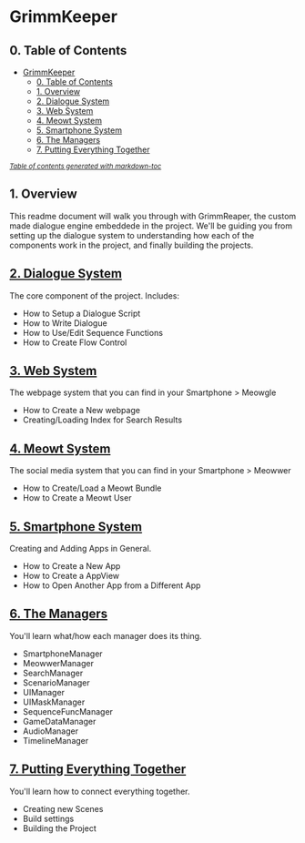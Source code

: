 # GrimmKeeper
## 0. Table of Contents

- [GrimmKeeper](#grimmkeeper)
  * [0. Table of Contents](#0-table-of-contents)
  * [1. Overview](#1-overview)
  * [2. Dialogue System](readme_dialogue_system.md)
  * [3. Web System](readme_search_system.md)
  * [4. Meowt System](readme_meowt_system.md)
  * [5. Smartphone System](readme_smartphone_system.md)
  * [6. The Managers](readme_managers.md)
  * [7. Putting Everything Together](readme_assemble.md)

<small><i><a href='http://ecotrust-canada.github.io/markdown-toc/'>Table of contents generated with markdown-toc</a></i></small>

## 1. Overview
This readme document will walk you through with GrimmReaper, the custom made dialogue engine embeddede in the project. We'll be guiding you from setting up the dialogue system to understanding how each of the components work in the project, and finally building the projects.


## [2. Dialogue System](readme_dialogue_system.md)
The core component of the project. Includes:
 - How to Setup a Dialogue Script
 - How to Write Dialogue
 - How to Use/Edit Sequence Functions
 - How to Create Flow Control

## [3. Web System](readme_search_system.md)
The webpage system that you can find in your Smartphone > Meowgle
 - How to Create a New webpage
 - Creating/Loading Index for Search Results

## [4. Meowt System](readme_meowt_system.md)
The social media system that you can find in your Smartphone > Meowwer
 - How to Create/Load a Meowt Bundle
 - How to Create a Meowt User

## [5. Smartphone System](readme_smartphone_system.md)
Creating and Adding Apps in General.
 - How to Create a New App
 - How to Create a AppView
 - How to Open Another App from a Different App

## [6. The Managers](readme_managers.md)
You'll learn what/how each manager does its thing.
 - SmartphoneManager
 - MeowwerManager
 - SearchManager
 - ScenarioManager
 - UIManager
 - UIMaskManager
 - SequenceFuncManager
 - GameDataManager
 - AudioManager
 - TimelineManager

## [7. Putting Everything Together](readme_assemble.md)
You'll learn how to connect everything together.
 - Creating new Scenes
 - Build settings
 - Building the Project
